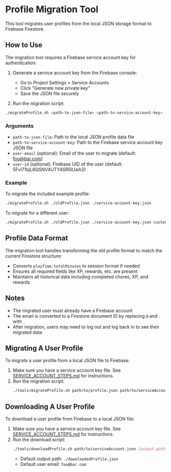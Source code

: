 # Profile Migration Tool

This tool migrates user profiles from the local JSON storage format to Firebase Firestore.

## How to Use

The migration tool requires a Firebase service account key for authentication:

1. Generate a service account key from the Firebase console:

   - Go to Project Settings > Service Accounts
   - Click "Generate new private key"
   - Save the JSON file securely

2. Run the migration script:

```bash
./migrateProfile.sh <path-to-json-file> <path-to-service-account-key> [user-email] [user-id]
```

### Arguments

- `path-to-json-file`: Path to the local JSON profile data file
- `path-to-service-account-key`: Path to the Firebase service account key JSON file
- `user-email` (optional): Email of the user to migrate (default: foo@bar.com)
- `user-id` (optional): Firebase UID of the user (default: 5FvI71bjL8QSNV4UTY4SR5lUaih2)

### Example

To migrate the included example profile:

```bash
./migrateProfile.sh ./oldProfile.json ./service-account-key.json
```

To migrate for a different user:

```bash
./migrateProfile.sh ./oldProfile.json ./service-account-key.json custom-user@example.com custom-user-firebase-id
```

## Profile Data Format

The migration tool handles transforming the old profile format to match the current Firestore structure:

- Converts `playTime.totalMinutes` to session format if needed
- Ensures all required fields like XP, rewards, etc. are present
- Maintains all historical data including completed chores, XP, and rewards

## Notes

- The migrated user must already have a Firebase account
- The email is converted to a Firestore document ID by replacing `@` and `.` with `_`
- After migration, users may need to log out and log back in to see their migrated data

## Migrating A User Profile

To migrate a user profile from a local JSON file to Firebase:

1. Make sure you have a service account key file. See [SERVICE_ACCOUNT_STEPS.md](./SERVICE_ACCOUNT_STEPS.md) for instructions.
2. Run the migration script:
   ```sh
   ./tools/migrateProfile.sh path/to/profile.json path/to/serviceAccount.json [user-email] [user-id]
   ```

## Downloading A User Profile

To download a user profile from Firebase to a local JSON file:

1. Make sure you have a service account key file. See [SERVICE_ACCOUNT_STEPS.md](./SERVICE_ACCOUNT_STEPS.md) for instructions.
2. Run the download script:
   ```sh
   ./tools/downloadProfile.sh path/to/serviceAccount.json [output-path] [user-email]
   ```
   - Default output path: `./downloadedProfile.json`
   - Default user email: `foo@bar.com`

